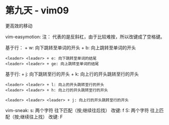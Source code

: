 # 第九天 - vim09

更高效的移动

vim-easymotion:
  注：<leader> 代表的是反斜杠，由于比较难按，所以改键成了空格键。

  基于行：
    <leader> <leader> + w: 向下跳转至单词的开头
    <leader> <leader> + b: 向上跳转至单词的开头

    <leader> <leader> + e: 向下跳转至单词的结尾
    <leader> <leader> + ge: 向上跳转至单词的结尾

  基于行:
    <leader> <leader> + j: 向下跳转至行的开头
    <leader> <leader> + k: 向上行的开头跳转至行的开头

    <leader> <leader> + l: 向上的开头跳转至行的开头
    <leader> <leader> + h: 向上行的开头跳转至行的开头

    <leader> <leader> <leader> + j: 向上行的开头跳转至行的开头

vim-sneak:
  s: 两个字符 往下匹配（按;继续往后找） 改键: f
  S: 两个字符 往上匹配（按;继续往上找） 改键: F